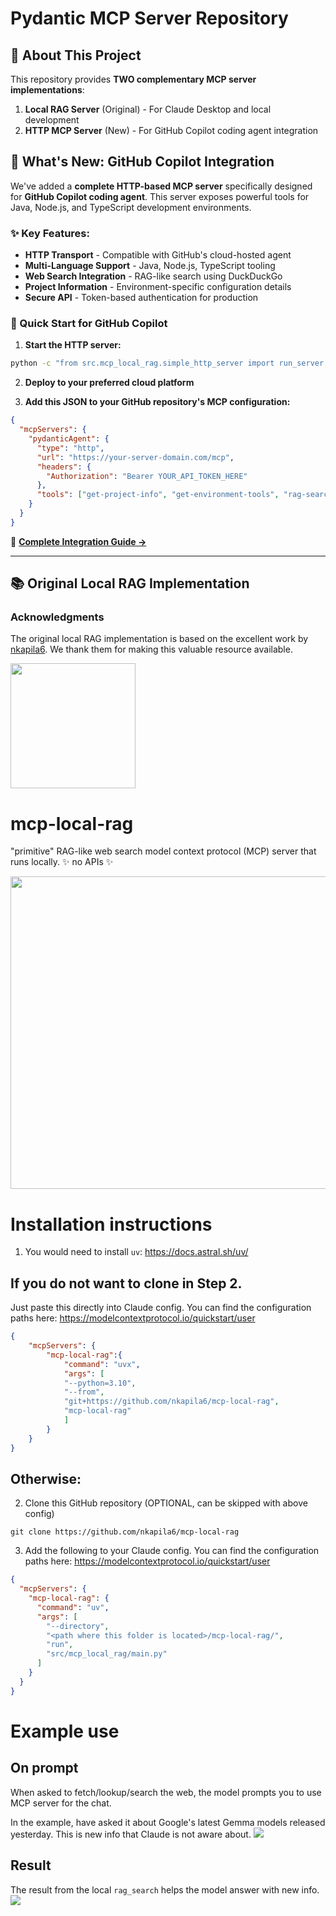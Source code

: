# Pydantic MCP Server Repository

## 🌟 About This Project

This repository provides **TWO complementary MCP server implementations**:

1. **Local RAG Server** (Original) - For Claude Desktop and local development
2. **HTTP MCP Server** (New) - For GitHub Copilot coding agent integration

## 🎯 What's New: GitHub Copilot Integration

We've added a **complete HTTP-based MCP server** specifically designed for **GitHub Copilot coding agent**. This server exposes powerful tools for Java, Node.js, and TypeScript development environments.

### ✨ Key Features:
- **HTTP Transport** - Compatible with GitHub's cloud-hosted agent
- **Multi-Language Support** - Java, Node.js, TypeScript tooling
- **Web Search Integration** - RAG-like search using DuckDuckGo
- **Project Information** - Environment-specific configuration details
- **Secure API** - Token-based authentication for production

### 🚀 Quick Start for GitHub Copilot

1. **Start the HTTP server:**
```bash
python -c "from src.mcp_local_rag.simple_http_server import run_server; run_server()"
```

2. **Deploy to your preferred cloud platform**

3. **Add this JSON to your GitHub repository's MCP configuration:**
```json
{
  "mcpServers": {
    "pydanticAgent": {
      "type": "http",
      "url": "https://your-server-domain.com/mcp",
      "headers": {
        "Authorization": "Bearer YOUR_API_TOKEN_HERE"
      },
      "tools": ["get-project-info", "get-environment-tools", "rag-search"]
    }
  }
}
```

📖 **[Complete Integration Guide →](HTTP_MCP_INTEGRATION.md)**

---

## 📚 Original Local RAG Implementation

### Acknowledgments
The original local RAG implementation is based on the excellent work by [nkapila6](https://github.com/nkapila6/mcp-local-rag). We thank them for making this valuable resource available.

<img src='images/rag.jpeg' width='200' height='200'>

# mcp-local-rag
"primitive" RAG-like web search model context protocol (MCP) server that runs locally. ✨ no APIs ✨ 

<img src='images/flowchart.png' width='1000' height='500'>

# Installation instructions
1. You would need to install ```uv```: https://docs.astral.sh/uv/

## If you do not want to clone in Step 2.
Just paste this directly into Claude config. You can find the configuration paths here: https://modelcontextprotocol.io/quickstart/user
```json
{
    "mcpServers": {
        "mcp-local-rag":{
            "command": "uvx",
            "args": [
            "--python=3.10",
            "--from",
            "git+https://github.com/nkapila6/mcp-local-rag",
            "mcp-local-rag"
            ]
        }
    }
}
```

## Otherwise:
2. Clone this GitHub repository (OPTIONAL, can be skipped with above config)
```terminal
git clone https://github.com/nkapila6/mcp-local-rag
```

3. Add the following to your Claude config. You can find the configuration paths here: https://modelcontextprotocol.io/quickstart/user
```json
{
  "mcpServers": {
    "mcp-local-rag": {
      "command": "uv",
      "args": [
        "--directory",
        "<path where this folder is located>/mcp-local-rag/",
        "run",
        "src/mcp_local_rag/main.py"
      ]
    }
  }
}
```
# Example use

## On prompt
When asked to fetch/lookup/search the web, the model prompts you to use MCP server for the chat.

In the example, have asked it about Google's latest Gemma models released yesterday. This is new info that Claude is not aware about.
<img src='images/mcp_prompted.png'>

## Result
The result from the local `rag_search` helps the model answer with new info.
<img src='images/mcp_result.png'>
